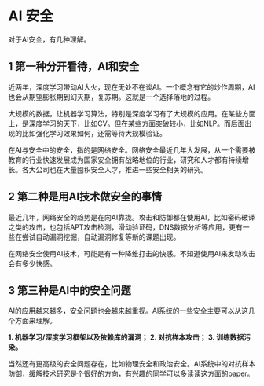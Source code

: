 # AI 安全
对于AI安全，有几种理解。
## 1 第一种分开看待，AI和安全
近两年，深度学习带动AI大火，现在无处不在谈AI。一个概念有它的炒作周期，AI也会从期望膨胀期到幻灭期，复苏期。这就是一个选择落地的过程。

大规模的数据，让机器学习算法，特别是深度学习有了大规模的应用。在某些方面上，是深度学习的天下，比如CV。但在某些方面突破较小，比如NLP。而后面出现的比如强化学习效果如何，还需等待大规模验证。

在AI与安全中的安全，指的是网络安全。网络安全最近几年大发展，从一个需要被教育的行业快速发展成为国家安全拥有战略地位的行业，研究和人才都有持续增长。各大公司也在大量囤积安全人才，推进一些安全相关的研究。
## 2 第二种是用AI技术做安全的事情
最近几年，网络安全的趋势是在向AI靠拢。攻击和防御都在使用AI，比如密码破译之类的攻击，也包括APT攻击检测，滑动验证码，DNS数据分析等应用，更有一些在尝试自动漏洞挖掘，自动漏洞修复等新的课题出现。

在网络安全使用AI技术，可能是有一种降维打击的快感。不知道使用AI来发动攻击会有多少快感。
## 3 第三种是AI中的安全问题
AI的应用越来越多，安全问题也会越来越重视。AI系统的一些安全主要可以从这几个方面来理解。

**1. 机器学习/深度学习框架以及依赖库的漏洞；**
**2. 对抗样本攻击；**
**3. 训练数据污染。**

当然还有更高级的安全问题存在，比如物理安全和政治安全。AI系统中的对抗样本防御，缓解技术研究是个很好的方向，有兴趣的同学可以多读读这方面的paper。

